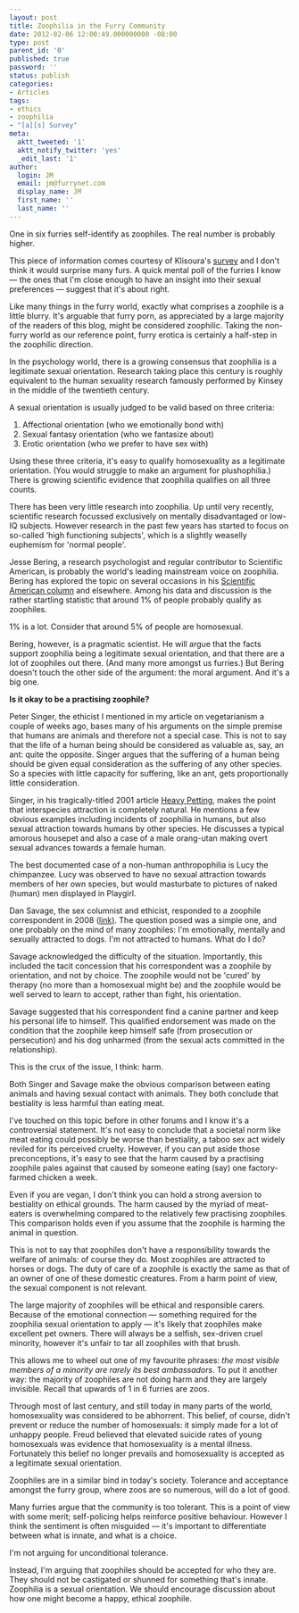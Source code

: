 ```yaml
---
layout: post
title: Zoophilia in the Furry Community
date: 2012-02-06 12:00:49.000000000 -08:00
type: post
parent_id: '0'
published: true
password: ''
status: publish
categories:
- Articles
tags:
- ethics
- zoophilia
- "[a][s] Survey"
meta:
  aktt_tweeted: '1'
  aktt_notify_twitter: 'yes'
  _edit_last: '1'
author:
  login: JM
  email: jm@furrynet.com
  display_name: JM
  first_name: ''
  last_name: ''
---
```

<p>One in six furries self-identify as zoophiles. The real number is probably higher.</p>
<p>This piece of information comes courtesy of Klisoura's <a title="The 2012 [adjective][species] Census and Survey" href="http://www.adjectivespecies.com/2011/12/31/2012-census-and-survey/" target="_blank">survey</a> and I don't think it would surprise many furs. A quick mental poll of the furries I know — the ones that I'm close enough to have an insight into their sexual preferences — suggest that it's about right.</p>
<p>Like many things in the furry world, exactly what comprises a zoophile is a little blurry. It's arguable that furry porn, as appreciated by a large majority of the readers of this blog, might be considered zoophilic. Taking the non-furry world as our reference point, furry erotica is certainly a half-step in the zoophilic direction.</p>
<!--more-->
<p>In the psychology world, there is a growing consensus that zoophilia is a legitimate sexual orientation. Research taking place this century is roughly equivalent to the human sexuality research famously performed by Kinsey in the middle of the twentieth century.</p>
<p>A sexual orientation is usually judged to be valid based on three criteria:</p>
<ol>
<li>Affectional orientation (who we emotionally bond with)</li>
<li>Sexual fantasy orientation (who we fantasize about)</li>
<li>Erotic orientation (who we prefer to have sex with)</li>
</ol>
<p>Using these three criteria, it's easy to qualify homosexuality as a legitimate orientation. (You would struggle to make an argument for plushophilia.) There is growing scientific evidence that zoophilia qualifies on all three counts.</p>
<p>There has been very little research into zoophilia. Up until very recently, scientific research focussed exclusively on mentally disadvantaged or low-IQ subjects. However research in the past few years has started to focus on so-called 'high functioning subjects', which is a slightly weaselly euphemism for 'normal people'.</p>
<p>Jesse Bering, a research psychologist and regular contributor to Scientific American, is probably the world's leading mainstream voice on zoophilia. Bering has explored the topic on several occasions in his <a href="http://blogs.scientificamerican.com/bering-in-mind/2010/03/24/animal-lovers-zoophiles-make-scientists-rethink-human-sexuality/" target="_blank">Scientific American column</a> and elsewhere. Among his data and discussion is the rather startling statistic that around 1% of people probably qualify as zoophiles.</p>
<p>1% is a lot. Consider that around 5% of people are homosexual.</p>
<p>Bering, however, is a pragmatic scientist. He will argue that the facts support zoophilia being a legitimate sexual orientation, and that there are a lot of zoophiles out there. (And many more amongst us furries.) But Bering doesn't touch the other side of the argument: the moral argument. And it's a big one.</p>
<p><strong>Is it okay to be a practising zoophile?</strong></p>
<p>Peter Singer, the ethicist I mentioned in my article on vegetarianism a couple of weeks ago, bases many of his arguments on the simple premise that humans are animals and therefore not a special case. This is not to say that the life of a human being should be considered as valuable as, say, an ant: quite the opposite. Singer argues that the suffering of a human being should be given equal consideration as the suffering of any other species. So a species with little capacity for suffering, like an ant, gets proportionally little consideration.</p>
<p>Singer, in his tragically-titled 2001 article <a href="http://www.utilitarian.net/singer/by/2001----.htm" target="_blank">Heavy Petting</a>, makes the point that interspecies attraction is completely natural. He mentions a few obvious examples including incidents of zoophilia in humans, but also sexual attraction towards humans by other species. He discusses a typical amorous housepet and also a case of a male orang-utan making overt sexual advances towards a female human.</p>
<p>The best documented case of a non-human anthropophilia is Lucy the chimpanzee. Lucy was observed to have no sexual attraction towards members of her own species, but would masturbate to pictures of naked (human) men displayed in Playgirl.</p>
<p>Dan Savage, the sex columnist and ethicist, responded to a zoophile correspondent in 2008 (<a href="http://www.thestranger.com/seattle/SavageLove?oid=496400" target="_blank">link)</a>. The question posed was a simple one, and one probably on the mind of many zoophiles: I'm emotionally, mentally and sexually attracted to dogs. I'm not attracted to humans. What do I do?</p>
<p>Savage acknowledged the difficulty of the situation. Importantly, this included the tacit concession that his correspondent was a zoophile by orientation, and not by choice. The zoophile would not be 'cured' by therapy (no more than a homosexual might be) and the zoophile would be well served to learn to accept, rather than fight, his orientation.</p>
<p>Savage suggested that his correspondent find a canine partner and keep his personal life to himself. This qualified endorsement was made on the condition that the zoophile keep himself safe (from prosecution or persecution) and his dog unharmed (from the sexual acts committed in the relationship).</p>
<p>This is the crux of the issue, I think: harm.</p>
<p>Both Singer and Savage make the obvious comparison between eating animals and having sexual contact with animals. They both conclude that bestiality is less harmful than eating meat.</p>
<p>I've touched on this topic before in other forums and I know it's a controversial statement. It's not easy to conclude that a societal norm like meat eating could possibly be worse than bestiality, a taboo sex act widely reviled for its perceived cruelty. However, if you can put aside those preconceptions, it's easy to see that the harm caused by a practising zoophile pales against that caused by someone eating (say) one factory-farmed chicken a week.</p>
<p>Even if you are vegan, I don't think you can hold a strong aversion to bestiality on ethical grounds. The harm caused by the myriad of meat-eaters is overwhelming compared to the relatively few practising zoophiles. This comparison holds even if you assume that the zoophile is harming the animal in question.</p>
<p>This is not to say that zoophiles don't have a responsibility towards the welfare of animals: of course they do. Most zoophiles are attracted to horses or dogs. The duty of care of a zoophile is exactly the same as that of an owner of one of these domestic creatures. From a harm point of view, the sexual component is not relevant.</p>
<p>The large majority of zoophiles will be ethical and responsible carers. Because of the emotional connection — something required for the zoophilia sexual orientation to apply — it's likely that zoophiles make excellent pet owners. There will always be a selfish, sex-driven cruel minority, however it's unfair to tar all zoophiles with that brush.</p>
<p>This allows me to wheel out one of my favourite phrases: <em>the most visible members of a minority are rarely its best ambassadors</em>. To put it another way: the majority of zoophiles are not doing harm and they are largely invisible. Recall that upwards of 1 in 6 furries are zoos.</p>
<p>Through most of last century, and still today in many parts of the world, homosexuality was considered to be abhorrent. This belief, of course, didn't prevent or reduce the number of homosexuals: it simply made for a lot of unhappy people. Freud believed that elevated suicide rates of young homosexuals was evidence that homosexuality is a mental illness. Fortunately this belief no longer prevails and homosexuality is accepted as a legitimate sexual orientation.</p>
<p>Zoophiles are in a similar bind in today's society. Tolerance and acceptance amongst the furry group, where zoos are so numerous, will do a lot of good.</p>
<p>Many furries argue that the community is too tolerant. This is a point of view with some merit; self-policing helps reinforce positive behaviour. However I think the sentiment is often misguided — it's important to differentiate between what is innate, and what is a choice.</p>
<p>I'm not arguing for unconditional tolerance.</p>
<p>Instead, I'm arguing that zoophiles should be accepted for who they are. They should not be castigated or shunned for something that's innate. Zoophilia is a sexual orientation. We should encourage discussion about how one might become a happy, ethical zoophile.</p>



